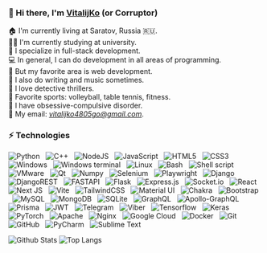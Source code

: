 ### 👋 Hi there, I'm [VitalijKo](https://github.com/VitalijKo) (or Corruptor)

🏠 I'm currently living at Saratov, Russia 🇷🇺. <br />
👨‍💻 I'm currently studying at university. <br />
🔭 I specialize in full-stack development. <br />
💻 In general, I can do development in all areas of programming. <br />
💖 But my favorite area is web development. <br />
📕 I also do writing and music sometimes. <br />
🔎 I love detective thrillers. <br />
🏐 Favorite sports: volleyball, table tennis, fitness. <br />
💼 I have obsessive-compulsive disorder. <br />
📩 My email: *vitalijko4805go@gmail.com*. <br />

### ⚡ Technologies

![Python](https://img.shields.io/badge/python-3670A0?style=for-the-badge&logo=python&logoColor=ffdd54)
&nbsp;
![C++](https://img.shields.io/badge/C%2B%2B-00599C?style=for-the-badge&logo=c%2B%2B&logoColor=white)
&nbsp;
![NodeJS](https://img.shields.io/badge/node.js-6DA55F?style=for-the-badge&logo=node.js&logoColor=white)
&nbsp;
![JavaScript](https://img.shields.io/badge/javascript-%23323330.svg?style=for-the-badge&logo=javascript&logoColor=%23F7DF1E)
&nbsp;
![HTML5](https://img.shields.io/badge/html5-%23E34F26.svg?style=for-the-badge&logo=html5&logoColor=white)
&nbsp;
![CSS3](https://img.shields.io/badge/css3-%231572B6.svg?style=for-the-badge&logo=css3&logoColor=white)
&nbsp;
![Windows](https://img.shields.io/badge/Windows-0078D6?style=for-the-badge&logo=windows&logoColor=white)
&nbsp;
![Windows terminal](https://img.shields.io/badge/windows%20terminal-4D4D4D?style=for-the-badge&logo=windows%20terminal&logoColor=white)
&nbsp;
![Linux](https://img.shields.io/badge/Linux-FCC624?style=for-the-badge&logo=linux&logoColor=black)
&nbsp;
![Bash](https://img.shields.io/badge/GNU%20Bash-4EAA25?style=for-the-badge&logo=GNU%20Bash&logoColor=white)
&nbsp;
![Shell script](https://img.shields.io/badge/Shell_Script-121011?style=for-the-badge&logo=gnu-bash&logoColor=white)
&nbsp;
![VMware](https://img.shields.io/badge/VMware-231f20?style=for-the-badge&logo=VMware&logoColor=white)
&nbsp;
![Qt](https://img.shields.io/badge/Qt-41CD52?style=for-the-badge&logo=qt&logoColor=white)
&nbsp;
![Numpy](https://img.shields.io/badge/Numpy-777BB4?style=for-the-badge&logo=numpy&logoColor=white)
&nbsp;
![Selenium](https://img.shields.io/badge/Selenium-43B02A?style=for-the-badge&logo=Selenium&logoColor=white)
&nbsp;
![Playwright](https://img.shields.io/badge/Playwright-45ba4b?style=for-the-badge&logo=Playwright&logoColor=white)
&nbsp;
![Django](https://img.shields.io/badge/django-%23092E20.svg?style=for-the-badge&logo=django&logoColor=white)
&nbsp;
![DjangoREST](https://img.shields.io/badge/DJANGO-REST-ff1709?style=for-the-badge&logo=django&logoColor=white&color=ff1709&labelColor=gray)
&nbsp;
![FASTAPI](https://img.shields.io/badge/fastapi-109989?style=for-the-badge&logo=FASTAPI&logoColor=white)
&nbsp;
![Flask](https://img.shields.io/badge/flask-%23000.svg?style=for-the-badge&logo=flask&logoColor=white)
&nbsp;
![Express.js](https://img.shields.io/badge/express.js-%23404d59.svg?style=for-the-badge&logo=express&logoColor=%2361DAFB)
&nbsp;
![Socket.io](https://img.shields.io/badge/Socket.io-black?style=for-the-badge&logo=socket.io&badgeColor=010101)
&nbsp;
![React](https://img.shields.io/badge/react-%2320232a.svg?style=for-the-badge&logo=react&logoColor=%2361DAFB)
&nbsp;
![Next JS](https://img.shields.io/badge/Next-black?style=for-the-badge&logo=next.js&logoColor=white)
&nbsp;
![Vite](https://img.shields.io/badge/Vite-B73BFE?style=for-the-badge&logo=vite&logoColor=FFD62E)
&nbsp;
![TailwindCSS](https://img.shields.io/badge/tailwindcss-%2338B2AC.svg?style=for-the-badge&logo=tailwind-css&logoColor=white)
&nbsp;
![Material UI](https://img.shields.io/badge/Material%20UI-007FFF?style=for-the-badge&logo=mui&logoColor=white)
&nbsp;
![Chakra](https://img.shields.io/badge/chakra-%234ED1C5.svg?style=for-the-badge&logo=chakraui&logoColor=white)
&nbsp;
![Bootstrap](https://img.shields.io/badge/bootstrap-%23563D7C.svg?style=for-the-badge&logo=bootstrap&logoColor=white)
&nbsp;
![MySQL](https://img.shields.io/badge/mysql-%2300f.svg?style=for-the-badge&logo=mysql&logoColor=white)
&nbsp;
![MongoDB](https://img.shields.io/badge/MongoDB-%234ea94b.svg?style=for-the-badge&logo=mongodb&logoColor=white)
&nbsp;
![SQLite](https://img.shields.io/badge/sqlite-%2307405e.svg?style=for-the-badge&logo=sqlite&logoColor=white)
&nbsp;
![GraphQL](https://img.shields.io/badge/-GraphQL-E10098?style=for-the-badge&logo=graphql&logoColor=white)
&nbsp;
![Apollo-GraphQL](https://img.shields.io/badge/-ApolloGraphQL-311C87?style=for-the-badge&logo=apollo-graphql)
&nbsp;
![Prisma](https://img.shields.io/badge/Prisma-3982CE?style=for-the-badge&logo=Prisma&logoColor=white)
&nbsp;
![JWT](https://img.shields.io/badge/JWT-000000?style=for-the-badge&logo=JSON%20web%20tokens&logoColor=white)
&nbsp;
![Telegram](https://img.shields.io/badge/Telegram-2CA5E0?style=for-the-badge&logo=telegram&logoColor=white)
&nbsp;
![Viber](https://img.shields.io/badge/Viber-8B66A9?style=for-the-badge&logo=viber&logoColor=white)
&nbsp;
![Tensorflow](https://img.shields.io/badge/TensorFlow-FF6F00?style=for-the-badge&logo=tensorflow&logoColor=white)
&nbsp;
![Keras](https://img.shields.io/badge/PyTorch-EE4C2C?style=for-the-badge&logo=pytorch&logoColor=white
)
&nbsp;
![PyTorch](https://img.shields.io/badge/TensorFlow-FF6F00?style=for-the-badge&logo=tensorflow&logoColor=white)
&nbsp;
![Apache](https://img.shields.io/badge/apache-%23D42029.svg?style=for-the-badge&logo=apache&logoColor=white)
&nbsp;
![Nginx](https://img.shields.io/badge/nginx-%23009639.svg?style=for-the-badge&logo=nginx&logoColor=white)
&nbsp;
![Google Cloud](https://img.shields.io/badge/GoogleCloud-%234285F4.svg?style=for-the-badge&logo=google-cloud&logoColor=white)
&nbsp;
![Docker](https://img.shields.io/badge/docker-%230db7ed.svg?style=for-the-badge&logo=docker&logoColor=white)
&nbsp;
![Git](https://img.shields.io/badge/git-%23F05033.svg?style=for-the-badge&logo=git&logoColor=white)
&nbsp;
![GitHub](https://img.shields.io/badge/github-%23121011.svg?style=for-the-badge&logo=github&logoColor=white)
&nbsp;
![PyCharm](https://img.shields.io/badge/pycharm-143?style=for-the-badge&logo=pycharm&logoColor=black&color=black&labelColor=green)
&nbsp;
![Sublime Text](https://img.shields.io/badge/sublime_text-%23575757.svg?style=for-the-badge&logo=sublime-text&logoColor=important)
&nbsp;


![Github Stats](https://github-readme-stats.vercel.app/api?username=VitalijKo&count_private=true&show_icons=true&include_all_commits=true)
![Top Langs](https://github-readme-stats.vercel.app/api/top-langs/?username=VitalijKo&hide=TeX&layout=compact)
